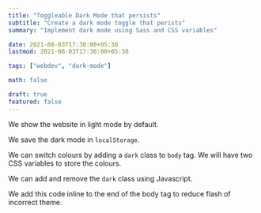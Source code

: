 ```yaml
---
title: "Toggleable Dark Mode that persists"
subtitle: "Create a dark mode toggle that perists"
summary: "Implement dark mode using Sass and CSS variables"

date: 2021-08-03T17:30:00+05:30
lastmod: 2021-08-03T17:30:00+05:30

tags: ["webdev", "dark-mode"]

math: false

draft: true
featured: false
---
```


We show the website in light mode by default. 

We save the dark mode in `localStorage`. 

We can switch colours by adding a `dark` class  to `body` tag. 
We will have two CSS variables to store the colours. 

We can add and remove the `dark` class using Javascript. 

We add this code inline to the end of the body tag to reduce flash of incorrect theme. 
